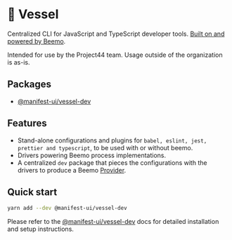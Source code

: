 # 🤖 Vessel

Centralized CLI for JavaScript and TypeScript developer tools.
[Built on and powered by Beemo](https://github.com/beemojs/beemo).

Intended for use by the Project44 team. Usage outside of the organization is as-is.

## Packages

- [@manifest-ui/vessel-dev](./packages/dev)

## Features

- Stand-alone configurations and plugins for `babel, eslint, jest, prettier and typescript`, to be
  used with or without beemo.
- Drivers powering Beemo process implementations.
- A centralized `dev` package that pieces the configurations with the drivers to produce a Beemo
  [Provider](https://beemo.dev/docs/provider/).

## Quick start

```bash
yarn add --dev @manifest-ui/vessel-dev
```

Please refer to the [@manifest-ui/vessel-dev](./packages/dev) docs for detailed installation and
setup instructions.
